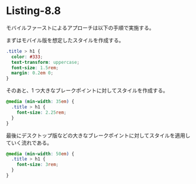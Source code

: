 # Listing-8.8

モバイルファーストによるアプローチは以下の手順で実施する。

まずはモバイル版を想定したスタイルを作成する。

```css
.title > h1 {
  color: #333;
  text-transform: uppercase;
  font-size: 1.5rem;
  margin: 0.2em 0;
}
```

そのあと、1 つ大きなブレークポイントに対してスタイルを作成する。

```css
@media (min-width: 35em) {
  .title > h1 {
    font-size: 2.25rem;
  }
}
```

最後にデスクトップ版などの大きなブレークポイントに対してスタイルを適用していく流れである。

```css
@media (min-width: 50em) {
  .title > h1 {
    font-size: 3rem;
  }
}
```
